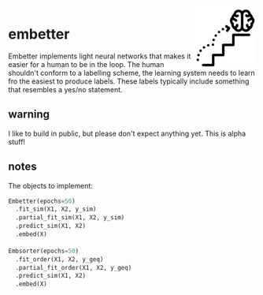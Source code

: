 <img src="icon.png" width="125" height="125" align="right" />

# embetter

Embetter implements light neural networks that makes it easier for a human to be in the loop. The
human shouldn't conform to a labelling scheme, the learning system needs to learn fro the easiest
to produce labels. These labels typically include something that resembles a yes/no statement.

## warning 

I like to build in public, but please don't expect anything yet. This is alpha stuff!

## notes 

The objects to implement:

```python
Embetter(epochs=50)
  .fit_sim(X1, X2, y_sim)
  .partial_fit_sim(X1, X2, y_sim)
  .predict_sim(X1, X2)
  .embed(X)

Embsorter(epochs=50)
  .fit_order(X1, X2, y_geq)
  .partial_fit_order(X1, X2, y_geq)
  .predict_sim(X1, X2)
  .embed(X)
```
